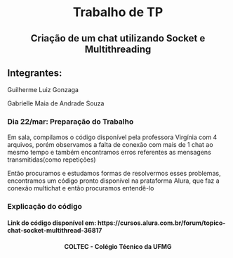 <h1 align="center">Trabalho de TP</h1>
<h2 align="center">Criação de um chat utilizando Socket e Multithreading </h2>

<h2>Integrantes:</h2>

<p>Guilherme Luiz Gonzaga<p>
<p>Gabrielle Maia de Andrade Souza</p>

<h3>Dia 22/mar: Preparação do Trabalho</h3>
<p>Em sala, compilamos o código disponível pela professora Virgínia com 4 arquivos, porém observamos a falta de conexão com mais de 1 chat ao mesmo tempo e também encontramos erros referentes as mensagens transmitidas(como repetições)</p>

<p>Então procuramos e estudamos formas de resolvermos esses problemas, encontramos um código pronto disponível na prataforma Alura, que faz a conexão multichat e então procuramos entendê-lo</p>

<h3>Explicação do código</h3>

<p></p>

<h4>Link do código disponível em: https://cursos.alura.com.br/forum/topico-chat-socket-multithread-36817</h4>

<h4 align="center">COLTEC - Colégio Técnico da UFMG</h4>
